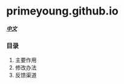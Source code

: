 # primeyoung.github.io
<font color="green">[***中文***](https://www.baidu.com)</font>
### 目录
1. 主要作用
2. 修改办法
3. 反馈渠道
